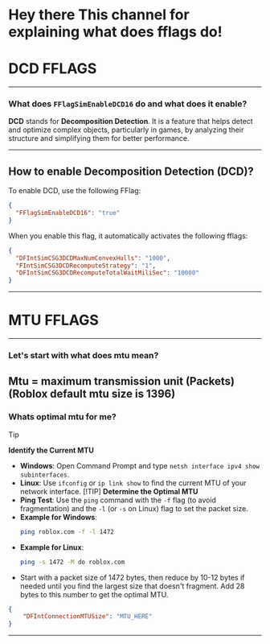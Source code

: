 # Hey there This channel for explaining what does fflags do!
# DCD FFLAGS
---
### What does `FFlagSimEnableDCD16` do and what does it enable?

**DCD** stands for **Decomposition Detection**. It is a feature that helps detect and optimize complex objects, particularly in games, by analyzing their structure and simplifying them for better performance.

---

## How to enable Decomposition Detection (DCD)?

To enable DCD, use the following FFlag:

```json
{
  "FFlagSimEnableDCD16": "true"
}
```

When you enable this flag, it automatically activates the following fflags:
```json
{
  "DFIntSimCSG3DCDMaxNumConvexHulls": "1000",
  "FIntSimCSG3DCDRecomputeStrategy": "1",
  "DFIntSimCSG3DCDRecomputeTotalWaitMiliSec": "10000"
}
```
---
# MTU FFLAGS
---
### Let's start with what does mtu mean?
## Mtu = maximum transmission unit  (Packets)(Roblox default mtu size is 1396)
### Whats optimal mtu for me?
> [!TIP]
> **Identify the Current MTU**
> - **Windows**: Open Command Prompt and type `netsh interface ipv4 show subinterfaces`.
> - **Linux**: Use `ifconfig` or `ip link show` to find the current MTU of your network interface.
> [!TIP]
> **Determine the Optimal MTU**
> - **Ping Test**: Use the `ping` command with the `-f` flag (to avoid fragmentation) and the `-l` (or `-s` on Linux) flag to set the packet size.
> - **Example for Windows**:
>   ```bash
>   ping roblox.com -f -l 1472
>   ```
> - **Example for Linux**:
>   ```bash
>   ping -s 1472 -M do roblox.com
>   ```
> - Start with a packet size of 1472 bytes, then reduce by 10-12 bytes if needed until you find the largest size that doesn't fragment. Add 28 bytes to this number to get the optimal MTU.

```json
{
    "DFIntConnectionMTUSize": "MTU_HERE"
}
```
---
